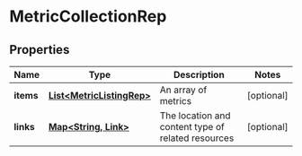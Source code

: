 

# MetricCollectionRep


## Properties

| Name | Type | Description | Notes |
|------------ | ------------- | ------------- | -------------|
|**items** | [**List&lt;MetricListingRep&gt;**](MetricListingRep.md) | An array of metrics |  [optional] |
|**links** | [**Map&lt;String, Link&gt;**](Link.md) | The location and content type of related resources |  [optional] |



